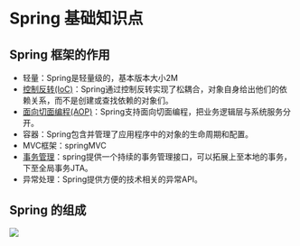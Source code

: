 # Spring 基础知识点
## Spring 框架的作用
* 轻量：Spring是轻量级的，基本版本大小2M
* [控制反转(IoC)](http://blog.csdn.net/u012561176/article/details/45974315)：Spring通过控制反转实现了松耦合，对象自身给出他们的依赖关系，而不是创建或查找依赖的对象们。
* [面向切面编程(AOP)](https://www.cnblogs.com/kangsir/p/6653245.html)：Spring支持面向切面编程，把业务逻辑层与系统服务分开。
* 容器：Spring包含并管理了应用程序中的对象的生命周期和配置。
* MVC框架：springMVC
* [事务管理](http://www.mamicode.com/info-detail-1248286.html)：spring提供一个持续的事务管理接口，可以拓展上至本地的事务，下至全局事务JTA。
* 异常处理：Spring提供方便的技术相关的异常API。
## Spring 的组成
![](http://img.blog.csdn.net/20160512174600469)
